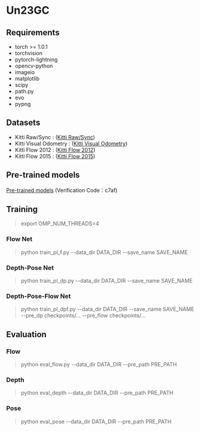 # Un23GC
## Requirements
* torch >= 1.0.1
* torchvision
* pytorch-lightning
* opencv-python
* imageio
* matplotlib
* scipy
* path.py
* evo
* pypng

## Datasets
* Kitti Raw/Sync : ([Kitti Raw/Sync](https://www.cvlibs.net/datasets/kitti/raw_data.php))
* Kitti Visual Odometry : ([Kitti Visual Odometry](https://www.cvlibs.net/datasets/kitti/eval_odometry.php))
* Kitti Flow 2012 : ([Kitti Flow 2012](https://www.cvlibs.net/datasets/kitti/eval_stereo_flow.php?benchmark=flow))
* Kitti Flow 2015 : ([Kitti Flow 2015](https://www.cvlibs.net/datasets/kitti/eval_scene_flow.php?benchmark=flow))

## Pre-trained models
[Pre-trained models](https://pan.baidu.com/s/1cYnXcSYiQ7-yU2RgMHdgLw) (Verification Code：c7af)

## Training
> export OMP_NUM_THREADS=4
> 
### Flow Net
>python train_pl_f.py --data_dir DATA_DIR  --save_name SAVE_NAME 
### Depth-Pose Net
>python train_pl_dp.py --data_dir DATA_DIR --save_name SAVE_NAME 
### Depth-Pose-Flow Net
>python train_pl_dpf.py --data_dir DATA_DIR --save_name SAVE_NAME --pre_dp checkpoints/... --pre_flow checkpoints/... 

## Evaluation
### Flow
> python eval_flow.py --data_dir DATA_DIR --pre_path PRE_PATH 
### Depth
> python eval_depth --data_dir DATA_DIR --pre_path PRE_PATH 
### Pose
> python eval_pose --data_dir DATA_DIR --pre_path PRE_PATH 
